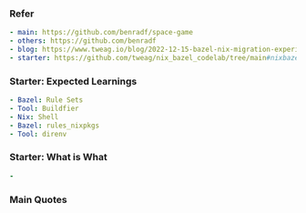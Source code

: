 ### Refer
```yaml
- main: https://github.com/benradf/space-game
- others: https://github.com/benradf
- blog: https://www.tweag.io/blog/2022-12-15-bazel-nix-migration-experience/
- starter: https://github.com/tweag/nix_bazel_codelab/tree/main#nixbazel-codelab
```

### Starter: Expected Learnings
```yaml
- Bazel: Rule Sets
- Tool: Buildfier
- Nix: Shell
- Bazel: rules_nixpkgs
- Tool: direnv
```

### Starter: What is What
```yaml
- 
```


### Main Quotes
